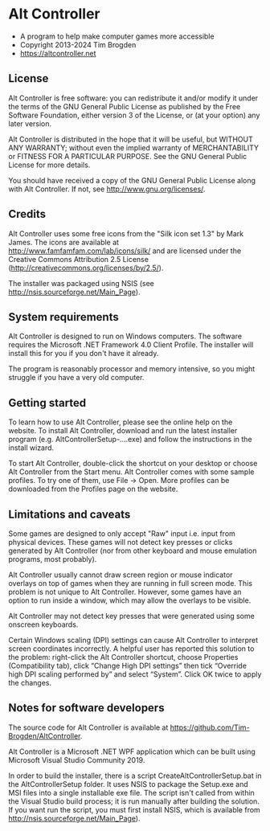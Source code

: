 # Alt Controller
- A program to help make computer games more accessible
- Copyright 2013-2024 Tim Brogden
- https://altcontroller.net 

## License
Alt Controller is free software: you can redistribute it and/or modify it under the terms of the GNU General Public License as published by the Free Software Foundation, either version 3 of the License, or (at your option) any later version.

Alt Controller is distributed in the hope that it will be useful, but WITHOUT ANY WARRANTY; without even the implied warranty of MERCHANTABILITY or FITNESS FOR A PARTICULAR PURPOSE.  See the GNU General Public License for more details.

You should have received a copy of the GNU General Public License along with Alt Controller.  If not, see http://www.gnu.org/licenses/.

## Credits
Alt Controller uses some free icons from the "Silk icon set 1.3" by Mark James. The icons are available at http://www.famfamfam.com/lab/icons/silk/ and are licensed under the Creative Commons Attribution 2.5 License (http://creativecommons.org/licenses/by/2.5/).

The installer was packaged using NSIS (see http://nsis.sourceforge.net/Main_Page).

## System requirements
Alt Controller is designed to run on Windows computers. The software requires the Microsoft .NET Framework 4.0 Client Profile. The installer will install this for you if you don't have it already.

The program is reasonably processor and memory intensive, so you might struggle if you have a very old computer.

## Getting started
To learn how to use Alt Controller, please see the online help on the website.
To install Alt Controller, download and run the latest installer program (e.g. AltControllerSetup-....exe) and follow the instructions in the install wizard. 

To start Alt Controller, double-click the shortcut on your desktop or choose Alt Controller from the Start menu. Alt Controller comes with some sample profiles. To try one of them, use File -> Open. More profiles can be downloaded from the Profiles page on the website.

## Limitations and caveats
Some games are designed to only accept "Raw" input i.e. input from physical devices. These games will not detect key presses or clicks generated by Alt Controller (nor from other keyboard and mouse emulation programs, most probably).

Alt Controller usually cannot draw screen region or mouse indicator overlays on top of games when they are running in full screen mode. This problem is not unique to Alt Controller. However, some games have an option to run inside a window, which may allow the overlays to be visible.

Alt Controller may not detect key presses that were generated using some onscreen keyboards.

Certain Windows scaling (DPI) settings can cause Alt Controller to interpret screen coordinates incorrectly. A helpful user has reported this solution to the problem: right-click the Alt Controller shortcut, choose Properties (Compatibility tab), click “Change High DPI settings” then tick “Override high DPI scaling performed by” and select “System”. Click OK twice to apply the changes.

## Notes for software developers
The source code for Alt Controller is available at https://github.com/Tim-Brogden/AltController.

Alt Controller is a Microsoft .NET WPF application which can be built using Microsoft Visual Studio Community 2019.

In order to build the installer, there is a script CreateAltControllerSetup.bat in the AltControllerSetup folder. It uses NSIS to package the Setup.exe and MSI files into a single installable exe file. The script isn't called from within the Visual Studio build process; it is run manually after building the solution. If you want run the script, you must first install NSIS, which is available from http://nsis.sourceforge.net/Main_Page).